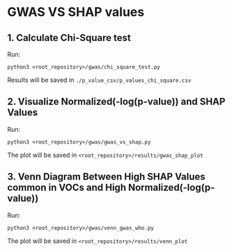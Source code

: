 # GWAS VS SHAP values

## 1. Calculate Chi-Square test
Run:
```
python3 <root_repository>/gwas/chi_square_test.py
```
Results will be saved in `./p_value_csv/p_values_chi_square.csv`

## 2. Visualize Normalized(-log(p-value)) and SHAP Values
Run:
```
python3 <root_repository>/gwas/gwas_vs_shap.py
```
The plot will be saved in `<root_repository>/results/gwas_shap_plot`

## 3. Venn Diagram Between High SHAP Values common in VOCs and High Normalized(-log(p-value))
Run:
```
python3 <root_repository>/gwas/venn_gwas_who.py
```
The plot will be saved in `<root_repository>/results/venn_plot`